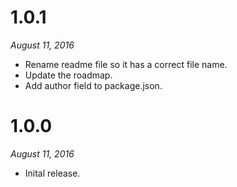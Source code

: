 # 1.0.1

*August 11, 2016*

- Rename readme file so it has a correct file name.
- Update the roadmap.
- Add author field to package.json.

# 1.0.0

*August 11, 2016*

- Inital release.